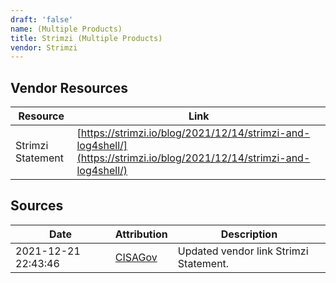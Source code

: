 ```yaml
---
draft: 'false'
name: (Multiple Products)
title: Strimzi (Multiple Products)
vendor: Strimzi
---
```


## Vendor Resources
| Resource | Link |
| --- | --- |
| Strimzi Statement | [https://strimzi.io/blog/2021/12/14/strimzi-and-log4shell/](https://strimzi.io/blog/2021/12/14/strimzi-and-log4shell/) |



## Sources
| Date | Attribution | Description |
| --- | --- | --- |
| 2021-12-21 22:43:46 | [CISAGov](https://raw.githubusercontent.com/cisagov/log4j-affected-db/develop/README.md) | Updated vendor link Strimzi Statement.  |
